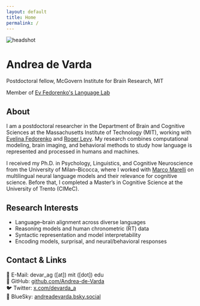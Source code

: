 ```yaml
---
layout: default
title: Home
permalink: /
---
```


<div class="hero">
  <img src="{{ '/assets/img/profile.jpg' | relative_url }}" alt="headshot" class="avatar">
  <div>
    <h1 class="name">Andrea de Varda</h1>
    <p class="tagline">Postdoctoral fellow, McGovern Institute for Brain Research, MIT</p>
    <p class="tagline">Member of <a href="https://evlab.mit.edu/" target="_blank" rel="noopener">Ev Fedorenko's Language Lab</a></p>
  </div>
</div>

<section>
  <h2>About</h2>
  <p>
    I am a postdoctoral researcher in the Department of Brain and Cognitive Sciences at the 
    Massachusetts Institute of Technology (MIT), working with <a href="https://evlab.mit.edu/" target="_blank" rel="noopener">Evelina Fedorenko</a>  and <a href="http://cpl.mit.edu/index.html" target="_blank" rel="noopener">Roger Levy</a>. 
    My research combines computational modeling, brain imaging, and behavioral methods to study 
    how language is represented and processed in humans and machines.
  </p>
  <p>
    I received my Ph.D. in Psychology, Linguistics, and Cognitive Neuroscience from the University of Milan–Bicocca, 
    where I worked with <a href="https://www.marcomarelli.net/" target="_blank" rel="noopener">Marco Marelli</a> on multilingual neural language models and their relevance for cognitive science. Before that, I completed a Master’s in Cognitive Science at the University of Trento (CIMeC).
  </p>
</section>


<section>
  <h2>Research Interests</h2>
  <ul>
    <li>Language–brain alignment across diverse languages</li>
    <li>Reasoning models and human chronometric (RT) data</li>
    <li>Syntactic representation and model interpretability</li>
    <li>Encoding models, surprisal, and neural/behavioral responses</li>
  </ul>
</section>

<section>
  <h2>Contact & Links</h2>
  <p>
    📧 E-Mail: <span class="mono">devar_ag ([at]) mit ([dot]) edu</span><br>
    👾 GitHub: <a href="https://github.com/Andrea-de-Varda" rel="me">github.com/Andrea-de-Varda</a><br>
    🐦 Twitter: <a href="https://x.com/devarda_a" rel="me">x.com/devarda_a</a><br>
    🦋 BlueSky: <a href="https://bsky.app/profile/andreadevarda.bsky.social" rel="me">andreadevarda.bsky.social</a>
  </p>
</section>
